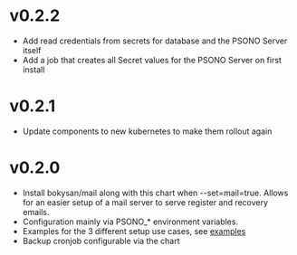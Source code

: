 # v0.2.2
- Add read credentials from secrets for database and the PSONO Server itself
- Add a job that creates all Secret values for the PSONO Server on first install

# v0.2.1
- Update components to new kubernetes to make them rollout again
# v0.2.0

- Install bokysan/mail along with this chart when --set=mail=true. Allows for an easier setup of a mail server to serve register and recovery emails.
- Configuration mainly via PSONO_* environment variables.
- Examples for the 3 different setup use cases, see [examples](/examples)
- Backup cronjob configurable via the chart